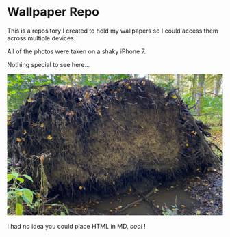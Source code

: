 # Wallpaper Repo

This is a repository I created to hold my wallpapers so I could access them across multiple devices.

All of the photos were taken on a shaky iPhone 7.

Nothing special to see here...

<img src="IMG_1372.jpg" alt="Picture of tree roots" title="Uprooted Tree"/>

I had no idea you could place HTML in MD, <em>cool</em> !